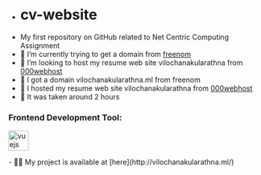 - # cv-website
- My first repository on GitHub related to Net Centric Computing Assignment
- 🔭 I’m currently trying to get a domain from [freenom](https://www.freenom.com/en/index.html?lang=en)
- 👯 I’m looking to host my resume web site vilochanakularathna from [000webhost](https://www.000webhost.com/)
- 🔭 I got a domain vilochanakularathna.ml from freenom
- 👯 I hosted my resume web site vilochanakularathna from [000webhost](https://www.000webhost.com/) 
- 👯 It was taken around 2 hours
<h3 align="left">Frontend Development Tool:</h3>
<p align="left"> <a href="https://wordpress.org/" target="_blank"> <img src="https://encrypted-tbn0.gstatic.com/images?q=tbn:ANd9GcThMrwRPskY3YbshjBj3yk2i56dZGpT1OsYnw&usqp=CAU" alt="vuejs" width="40" height="40"/> </a> </p>
- 👨‍💻 My project is available at [here](http://vilochanakularathna.ml/)
